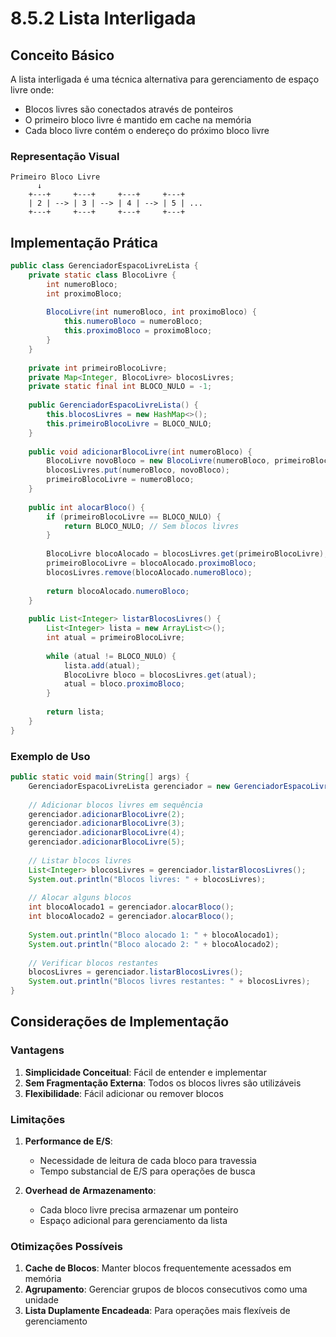 # 8.5.2 Lista Interligada

## Conceito Básico

A lista interligada é uma técnica alternativa para gerenciamento de espaço livre onde:
- Blocos livres são conectados através de ponteiros
- O primeiro bloco livre é mantido em cache na memória
- Cada bloco livre contém o endereço do próximo bloco livre

### Representação Visual

```ascii
Primeiro Bloco Livre
      ↓
    +---+     +---+     +---+     +---+
    | 2 | --> | 3 | --> | 4 | --> | 5 | ...
    +---+     +---+     +---+     +---+
```

## Implementação Prática

```java
public class GerenciadorEspacoLivreLista {
    private static class BlocoLivre {
        int numeroBloco;
        int proximoBloco;
        
        BlocoLivre(int numeroBloco, int proximoBloco) {
            this.numeroBloco = numeroBloco;
            this.proximoBloco = proximoBloco;
        }
    }
    
    private int primeiroBlocoLivre;
    private Map<Integer, BlocoLivre> blocosLivres;
    private static final int BLOCO_NULO = -1;
    
    public GerenciadorEspacoLivreLista() {
        this.blocosLivres = new HashMap<>();
        this.primeiroBlocoLivre = BLOCO_NULO;
    }
    
    public void adicionarBlocoLivre(int numeroBloco) {
        BlocoLivre novoBloco = new BlocoLivre(numeroBloco, primeiroBlocoLivre);
        blocosLivres.put(numeroBloco, novoBloco);
        primeiroBlocoLivre = numeroBloco;
    }
    
    public int alocarBloco() {
        if (primeiroBlocoLivre == BLOCO_NULO) {
            return BLOCO_NULO; // Sem blocos livres
        }
        
        BlocoLivre blocoAlocado = blocosLivres.get(primeiroBlocoLivre);
        primeiroBlocoLivre = blocoAlocado.proximoBloco;
        blocosLivres.remove(blocoAlocado.numeroBloco);
        
        return blocoAlocado.numeroBloco;
    }
    
    public List<Integer> listarBlocosLivres() {
        List<Integer> lista = new ArrayList<>();
        int atual = primeiroBlocoLivre;
        
        while (atual != BLOCO_NULO) {
            lista.add(atual);
            BlocoLivre bloco = blocosLivres.get(atual);
            atual = bloco.proximoBloco;
        }
        
        return lista;
    }
}
```

### Exemplo de Uso

```java
public static void main(String[] args) {
    GerenciadorEspacoLivreLista gerenciador = new GerenciadorEspacoLivreLista();
    
    // Adicionar blocos livres em sequência
    gerenciador.adicionarBlocoLivre(2);
    gerenciador.adicionarBlocoLivre(3);
    gerenciador.adicionarBlocoLivre(4);
    gerenciador.adicionarBlocoLivre(5);
    
    // Listar blocos livres
    List<Integer> blocosLivres = gerenciador.listarBlocosLivres();
    System.out.println("Blocos livres: " + blocosLivres);
    
    // Alocar alguns blocos
    int blocoAlocado1 = gerenciador.alocarBloco();
    int blocoAlocado2 = gerenciador.alocarBloco();
    
    System.out.println("Bloco alocado 1: " + blocoAlocado1);
    System.out.println("Bloco alocado 2: " + blocoAlocado2);
    
    // Verificar blocos restantes
    blocosLivres = gerenciador.listarBlocosLivres();
    System.out.println("Blocos livres restantes: " + blocosLivres);
}
```

## Considerações de Implementação

### Vantagens
1. **Simplicidade Conceitual**: Fácil de entender e implementar
2. **Sem Fragmentação Externa**: Todos os blocos livres são utilizáveis
3. **Flexibilidade**: Fácil adicionar ou remover blocos

### Limitações
1. **Performance de E/S**:
   - Necessidade de leitura de cada bloco para travessia
   - Tempo substancial de E/S para operações de busca

2. **Overhead de Armazenamento**:
   - Cada bloco livre precisa armazenar um ponteiro
   - Espaço adicional para gerenciamento da lista

### Otimizações Possíveis
1. **Cache de Blocos**: Manter blocos frequentemente acessados em memória
2. **Agrupamento**: Gerenciar grupos de blocos consecutivos como uma unidade
3. **Lista Duplamente Encadeada**: Para operações mais flexíveis de gerenciamento